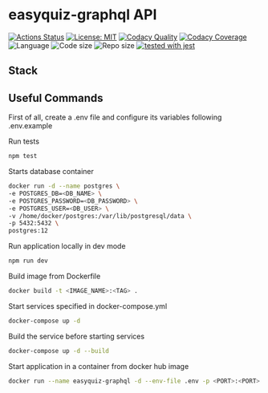 # easyquiz-graphql API

[![Actions Status](https://github.com/antonio-junior/easyquiz-graphql/workflows/build/badge.svg)](https://github.com/antonio-junior/easyquiz-graphql/actions)
[![License: MIT](https://img.shields.io/github/license/antonio-junior/easyquiz-graphql)](https://opensource.org/licenses/MIT)
[![Codacy Quality](https://api.codacy.com/project/badge/Grade/67586e978b08441eb4900d1c96e6b853)](https://app.codacy.com/manual/antonio-junior/easyquiz-graphql?utm_source=github.com&utm_medium=referral&utm_content=antonio-junior/easyquiz-graphql&utm_campaign=Badge_Grade_Dashboard)
[![Codacy Coverage](https://app.codacy.com/project/badge/Coverage/805bcad4a1324b93b46cfbb8f6cf9b02)](https://www.codacy.com/manual/antonio-junior/easyquiz-graphql?utm_source=github.com&utm_medium=referral&utm_content=antonio-junior/easyquiz-graphql&utm_campaign=Badge_Coverage)
![Language ](https://img.shields.io/github/languages/top/antonio-junior/easyquiz-graphql)
![Code size](https://img.shields.io/github/languages/code-size/antonio-junior/easyquiz-graphql)
![Repo size](https://img.shields.io/github/repo-size/antonio-junior/easyquiz-graphql)
[![tested with jest](https://img.shields.io/badge/tested_with-jest-99424f.svg)](https://github.com/facebook/jest)

## Stack

## Useful Commands

First of all, create a .env file and configure its variables following .env.example

Run tests  
```sh
npm test
```

Starts database container
```sh
docker run -d --name postgres \
-e POSTGRES_DB=<DB_NAME> \
-e POSTGRES_PASSWORD=<DB_PASSWORD> \
-e POSTGRES_USER=<DB_USER> \
-v /home/docker/postgres:/var/lib/postgresql/data \
-p 5432:5432 \
postgres:12
```

Run application locally in dev mode
```sh
npm run dev
```

Build image from Dockerfile
```sh
docker build -t <IMAGE_NAME>:<TAG> .
```

Start services specified in docker-compose.yml
```sh
docker-compose up -d
```

Build the service before starting services
```sh
docker-compose up -d --build
```

Start application in a container from docker hub image
```sh
docker run --name easyquiz-graphql -d --env-file .env -p <PORT>:<PORT> antoniocsjunior/easyquiz-graphql
```
